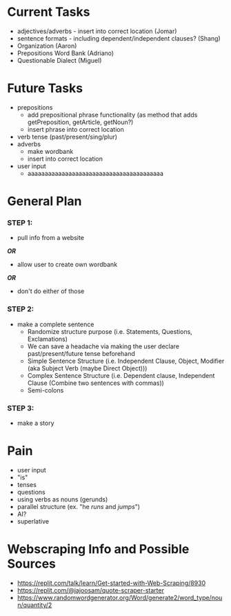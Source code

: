 Current Tasks
=
* adjectives/adverbs - insert into correct location (Jomar)
* sentence formats - including dependent/independent clauses? (Shang)
* Organization (Aaron)
* Prepositions Word Bank (Adriano)
* Questionable Dialect (Miguel)

Future Tasks
=
* prepositions
  * add prepositional phrase functionality (as method that adds getPreposition, getArticle, getNoun?)
  * insert phrase into correct location
* verb tense (past/present/sing/plur)
* adverbs
  * make wordbank
  * insert into correct location
* user input
  * aaaaaaaaaaaaaaaaaaaaaaaaaaaaaaaaaaaaaaaa

General Plan
=
### STEP 1: 
* pull info from a website

_**OR**_

* allow user to create own wordbank

_**OR**_

* don't do either of those


### STEP 2: 
* make a complete sentence
  * Randomize structure purpose (i.e. Statements, Questions, Exclamations) 
  * We can save a headache via making the user declare past/present/future tense beforehand
  * Simple Sentence Structure (i.e. Independent Clause, Object, Modifier (aka Subject Verb (maybe Direct Object)))
  * Complex Sentence Structure (i.e. Dependent clause, Independent Clause (Combine two sentences with commas))
  * Semi-colons
### STEP 3:
* make a story

Pain
=
* user input
* "is"
* tenses
* questions 
* using verbs as nouns (gerunds)
* parallel structure (ex. "he *runs* and *jumps*")
* AI?
* superlative

Webscraping Info and Possible Sources
=
* https://replit.com/talk/learn/Get-started-with-Web-Scraping/8930
* https://replit.com/@jajoosam/quote-scraper-starter
* https://www.randomwordgenerator.org/Word/generate2/word_type/noun/quantity/2